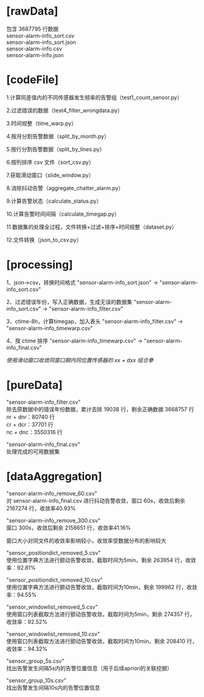 # [rawData]
包含 3687795 行数据<br>
sensor-alarm-info_sort.csv<br>
sensor-alarm-info_sort.json<br>
sensor-alarm-info.csv<br>
sensor-alarm-info.json<br>

# [codeFile]
1.计算同差值内的不同传感器发生频率的告警组（test1_count_sensor.py）

2.过滤错误的数据（test4_filter_wrongdata.py）

3.时间规整（time_warp.py）

4.按月分割告警数据（split_by_month.py）

5.按行分割告警数据（split_by_lines.py）

6.按列排序 csv 文件（sort_csv.py）

7.获取滑动窗口（slide_window.py）

8.消除抖动告警（aggregate_chatter_alarm.py）

9.计算告警状态（calculate_status.py）

10.计算告警时间间隔（calculate_timegap.py）

11.数据集的处理全过程，文件转换+过滤+排序+时间规整（dataset.py）

12.文件转换（json_to_csv.py）


# [processing]
1、json->csv，转换时间格式  "sensor-alarm-info_sort.json" -> "sensor-alarm-info_sort.csv"

2、过滤错误年份，写入正确数据，生成无误的数据集  "sensor-alarm-info_sort.csv" -> "sensor-alarm-info_filter.csv"

3、ctime-8h，计算timegap，加入表头  "sensor-alarm-info_filter.csv" -> "sensor-alarm-info_timewarp.csv"

4、按 ctime 排序  "sensor-alarm-info_timewarp.csv" -> "sensor-alarm-info_final.csv"


*使用滑动窗口收敛同窗口期内同位置传感器的 xx + dxx 组合拳*


# [pureData]
"sensor-alarm-info_filter.csv"<br>
除去原数据中的错误年份数据，累计去除 19038 行，剩余正确数据 3668757 行
<br>
nr + dnr：80740 行<br>
cr + dcr：37701 行<br>
nc + dnc：3550316 行<br>

"sensor-alarm-info_final.csv"<br>
处理完成的可用数据集

# [dataAggregation]
"sensor-alarm-info_remove_60.csv"<br>
对 sensor-alarm-info_final.csv 进行抖动告警收敛，窗口 60s，收敛后剩余 2167274 行，收敛率40.93%

"sensor-alarm-info_remove_300.csv"<br>
窗口 300s，收敛后剩余 2158651 行，收敛率41.16%

窗口大小对同文件的收敛率影响较小，收敛率受数据分布的影响较大

"sensor_positiondict_removed_5.csv"<br>
使用位置字典方法进行颤动告警收敛，截取时间为5min，剩余 263954 行，收敛率：92.81%

"sensor_positiondict_removed_10.csv"<br>
使用位置字典方法进行颤动告警收敛，截取时间为10min，剩余 199962 行，收敛率：94.55%

"sensor_windowlist_removed_5.csv"<br>
使用窗口列表截取方法进行颤动告警收敛，截取时间为5min，剩余 274357 行，收敛率：92.52%

"sensor_windowlist_removed_10.csv"<br>
使用窗口列表截取方法进行颤动告警收敛，截取时间为10min，剩余 208410 行，收敛率：94.32%

"sensor_group_5s.csv"<br>
找出告警发生间隔5s内的告警位置信息（用于后续apriori的关联挖掘）

"sensor_group_10s.csv"<br>
找出告警发生间隔10s内的告警位置信息




























